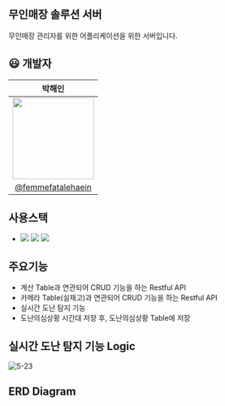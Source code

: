 ## 무인매장 솔루션 서버
무인매장 관리자를 위한 어플리케이션을 위한 서버입니다.

## :smiley: 개발자 
| 박해인 |
|:------:|
|<img src="https://github.com/DuksungElectronics/Android_Admin/assets/75514808/5b626c05-63f0-41d2-840b-c1a154929560.png"  width="160" />|
|[@femmefatalehaein](https://github.com/femmefatalehaein)|


## 사용스택
- <img src="https://img.shields.io/badge/Springboot-green?style=for-the-badge&logo=springboot&logoColor=white"> <img src="https://img.shields.io/badge/JAVA-orange?style=for-the-badge&logo=JAVA&logoColor=white"> <img src="https://img.shields.io/badge/mybatis-orange?style=for-the-badge&logo=mybatis&logoColor=white">

## 주요기능
- 계산 Table과 연관되어 CRUD 기능을 하는 Restful API
- 카메라 Table(실재고)과 연관되어 CRUD 기능을 하는 Restful API
- 실시간 도난 탐지 기능
- 도난의심상황 시간대 저장 후, 도난의심상황 Table에 저장

## 실시간 도난 탐지 기능 Logic
![5-23](https://github.com/DuksungElectronics/Server/assets/75514808/0af3fb09-55be-4884-955f-d5577f5fbe40)

## ERD Diagram
